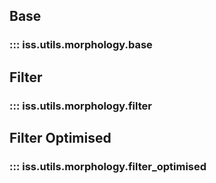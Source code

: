 ## Base
### ::: iss.utils.morphology.base
## Filter
### ::: iss.utils.morphology.filter
## Filter Optimised
### ::: iss.utils.morphology.filter_optimised